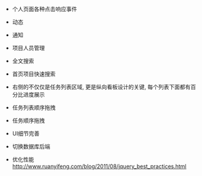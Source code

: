 * 个人页面各种点击响应事件
* 动态
* 通知
* 项目人员管理
* 全文搜索
* 首页项目快速搜索
* 右侧的不仅仅是任务列表区域, 更是纵向看板设计的关键, 每个列表下面都有百分比进度展示
* 任务列表顺序拖拽
* 任务顺序拖拽
* UI细节完善
* 切换数据库后端

* 优化性能
http://www.ruanyifeng.com/blog/2011/08/jquery_best_practices.html
